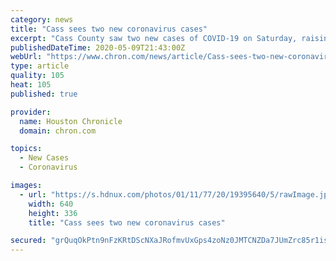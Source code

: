 ```yaml
---
category: news
title: "Cass sees two new coronavirus cases"
excerpt: "Cass County saw two new cases of COVID-19 on Saturday, raising the number of confirmed infections in the county to 56. The newest cases are among a man in his 20s and a woman in her 40s, according to the Cass County Health Department."
publishedDateTime: 2020-05-09T21:43:00Z
webUrl: "https://www.chron.com/news/article/Cass-sees-two-new-coronavirus-cases-15259192.php"
type: article
quality: 105
heat: 105
published: true

provider:
  name: Houston Chronicle
  domain: chron.com

topics:
  - New Cases
  - Coronavirus

images:
  - url: "https://s.hdnux.com/photos/01/11/77/20/19395640/5/rawImage.jpg"
    width: 640
    height: 336
    title: "Cass sees two new coronavirus cases"

secured: "grQuqOkPtn9nFzKRtDScNXaJRofmvUxGps4zoNz0JMTCNZDa7JUmZrc85r1iss4KbwATww0tQ/kjwZTiF0yhGYWRvQI/25k5e+wuJ7krGgKzSYJggi36ukFuJ8bSjkTWYHqolzJ9U+XW9kh7f/Tx3OSY9hVWLsXBlll/2XG5aimBswn28Eu8A535pis57RKNQdgC5NtiWe5AZ9C90jnMQMIw0cXW4H4hun5+EBW2YKByjOtBckbEB12F6zx1f88v89rrs3ui3ftPKjjzT2a43dQYAxKQyxQKUGGtRZAhU4WwUj6/qr1AJxBrctqRGbx9;C/ZZFSWXKcqe0+tdi7u1Bg=="
---
```


